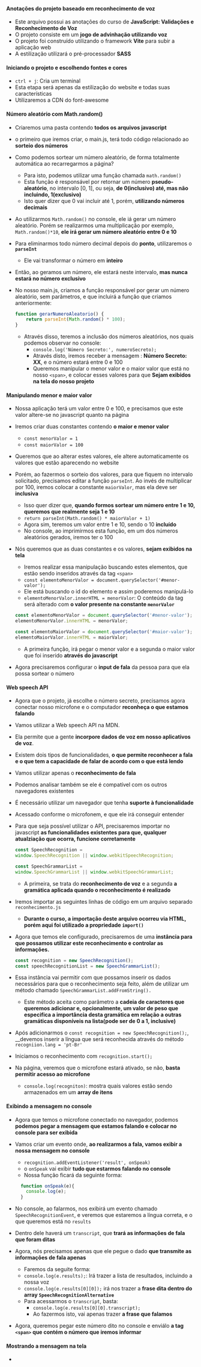 #### Anotações do projeto baseado em reconhecimento de voz

- Este arquivo possui as anotações do curso de __JavaScript: Validações e Reconhecimento de Voz__
- O projeto consiste em um __jogo de advinhação utilizando voz__
- O projeto foi construído utilizando o framework __Vite__ para subir a aplicação web
- A estilização utilizará o pré-processador __SASS__

#### Iniciando o projeto e escolhendo fontes e cores

- `ctrl + j`: Cria um terminal
- Esta etapa será apenas da estilização do website e todas suas características
- Utilizaremos a CDN do font-awesome

#### Número aleatório com Math.random()

- Criaremos uma pasta contendo __todos os arquivos javascript__
- o primeiro que iremos criar, o main.js, terá todo código relacionado ao __sorteio dos números__
- Como podemos sortear um número aleatório, de forma totalmente automática ao recarregarmos a página?
  - Para isto, podemos utilizar uma função chamada `math.random()`
  - Esta função é responsável por retornar um número __pseudo-aleatório__, no intervalo [0, 1], ou seja, __de 0(inclusivo) até, mas não incluindo, 1(exclusivo)__
  - Isto quer dizer que 0 vai incluir até 1, porém, __utilizando números decimais__
- Ao utilizarmos `Math.random()` no console, ele iá gerar um número aleatório. Porém se realizarmos uma multiplicação por exemplo, `Math.random()*10`, __ele irá gerar um número aleatório entre 0 e 10__
- Para eliminarmos todo número decimal depois do __ponto__, utilizaremos o __`parseInt`__
  - Ele vai transformar o número em __inteiro__
- Então, ao geramos um número, ele estará neste intervalo, __mas nunca estará no número exclusivo__
- No nosso main.js, criamos a função responsável por gerar um número aleatório, sem parâmetros, e que incluirá a função que criamos anteriormente:

    ```js
    function gerarNumeroAleatorio() {
        return parseInt(Math.random() * 100);
    }
    ```

  - Através disso, teremos a inclusão dos números aleatórios, nos quais podemos observar no console:
    - `console.log('Número Secreto:', numeroSecreto);`
    - Através disto, iremos receber a mensagem : __Número Secreto: XX__, e o número estará entre 0 e 100
    - Queremos manipular o menor valor e o maior valor que está no nosso `<span>`, e colocar esses valores para que __Sejam exibidos na tela do nosso projeto__

#### Manipulando menor e maior valor

- Nossa aplicação terá um valor entre 0 e 100, e precisamos que este valor altere-se no javascript quanto na página
- Iremos criar duas constantes contendo __o maior e menor valor__
  - `const menorValor = 1`
  - `const maiorValor = 100`
- Queremos que ao alterar estes valores, ele altere automaticamente os valores que estão aparecendo no website
- Porém, ao fazermos o sorteio dos valores, para que fiquem no intervalo solicitado, precisamos editar a função `parseInt`. Ao invés de multiplicar por 100, iremos colocar a constante `maiorValor`, mas ela deve ser __inclusiva__
  - Isso quer dizer que, __quando formos sortear um número entre 1 e 10, queremos que realmente seja 1 e 10__
  - `return parseInt(Math.random() * maiorValor + 1)`
  - Agora sim, teremos um valor entre 1 e 10, sendo o 10 __incluído__
  - No console, ao imprimirmos esta função, em um dos números aleatórios gerados, iremos ter o 100
- Nós queremos que as duas constantes e os valores, __sejam exibidos na tela__
  - Iremos realizar essa manipulação buscando estes elementos, que estão sendo inseridos através da tag `<span>`
  - `const elementoMenorValor = document.querySelector('#menor-valor');`
  - Ele está buscando o id do elemento e assim poderemos manipulá-lo
  - `elementoMenorValor.innerHTML = menorValor`: O conteúdo da tag será alterado com __o valor presente na constante `menorValor`__
  
  ```js
  const elementoMenorValor = document.querySelector('#menor-valor');
  elementoMenorValor.innerHTML = menorValor;

  const elementoMaiorValor = document.querySelector('#maior-valor');
  elementoMaiorValor.innerHTML = maiorValor;
  ```

  - A primeira função, irá pegar o menor valor e a segunda o maior valor que foi inserido __através do javascript__
- Agora precisaremos configurar o __input de fala__ da pessoa para que ela possa sortear o número

#### Web speech API

- Agora que o projeto, já escolhe o número secreto, precisamos agora conectar nosso microfone e o computador __reconheça o que estamos falando__
- Vamos utilizar a Web speech API na MDN.
- Ela permite que a gente __incorpore dados de voz em nosso aplicativos de voz__.
- Existem dois tipos de funcionalidades, __o que permite reconhecer a fala e o que tem a capacidade de falar de acordo com o que está lendo__
- Vamos utilizar apenas o __reconhecimento de fala__ 
- Podemos analisar também se ele é compatível com os outros navegadores existentes
- É necessário utilizar um navegador que tenha __suporte à funcionalidade__
- Acessado conforme o microfonem, e que ele irá conseguir entender
- Para que seja possível utilizar o API, precisaremos importar no javascript __as funcionalidades existentes para que, qualquer atualziação que ocorra, funcione corretamente__

  ```js
  const SpeechRecognition =
  window.SpeechRecognition || window.webkitSpeechRecognition;

  const SpeechGrammarList =
  window.SpeechGrammarList || window.webkitSpeechGrammarList;
  ```

  - A primeira, se trata do __reconhecimento de voz__ e a segunda __a gramática aplicada quando o reconhecimento é realizado__
- Iremos importar as seguintes linhas de código em um arquivo separado `reconhecimento.js`
  - __Durante o curso, a importação deste arquivo ocorreu via HTML, porém aqui foi utilizado a propriedade `import()`__
- Agora que temos ele configurado, precisaremos de uma __instância para que possamos utilizar este reconhecimento e controlar as informações.__
  
  ```js
  const recognition = new SpeechRecognition();
  const speechRecognitionList = new SpeechGrammarList();
  ```
- Essa instância vai permitir com que possamos inserir os dados necessários para que o reconhecimento seja feito, além de utilizar um método chamado `SpeechGrammarList.addFromString().`
  - Este método aceita como parâmetro a __cadeia de caracteres que queremos adicionar e, opcionalmente, um valor de peso que especifica a importância desta gramática em relação a outras gramáticas disponíveis na lista(pode ser de 0 a 1, inclusive)__
- Após adicionarmos o `const recognition = new SpeechRecognition();`, __devemos inserir a língua que será reconhecida através do método `recogniion.lang = 'pt-Br'`
- Iniciamos o reconhecimento com `recognition.start();`
- Na página, veremos que o microfone estará ativado, se não, __basta permitir acesso ao microfone__
  - `console.log(recogniton)`: mostra quais valores estão sendo armazenados em um __array de itens__

#### Exibindo a mensagem no console

- Agora que temos o microfone conectado no navegador, podemos __podemos pegar a mensagem que estamos falando e colocar no console para ser exibida__
- Vamos criar um evento onde, __ao realizarmos a fala, vamos exibir a nossa mensagem no console__
  - `recognition.addEventListener('result', onSpeak)`
  - o `onSpeak` vai exibir __tudo que estarmos falando no console__
  - Nossa função ficará da seguinte forma: 
  
  ```js
    function onSpeak(e){
      console.log(e);
    }
  ```

- No console, ao falarmos, nos exibirá um evento chamado `SpeechRecognitionEvent`, e veremos que estaremos a língua correta, e o que queremos está no `results`
- Dentro dele haverá um `transcript`, que __trará as informações de fala que foram ditas__
- Agora, nós precisamos apenas que ele pegue o dado __que transmite as informações de fala apenas__
  - Faremos da seguite forma:
  - `console.log(e.results);`: Irá trazer a lista de resultados, incluindo a nossa voz
  - `console.log(e.results[0][0]);` irá nos trazer a __frase dita dentro do array `SpeechRecognitionAlternative`__
  - Para acessarmos o `transcript`, basta:
    - `console.log(e.results[0][0].transcript);`
    - Ao fazermos isto, vai apenas trazer __a frase que falamos__
- Agora, queremos pegar este número dito no console e enviálo __a tag `<span>` que contém o número que iremos informar__

#### Mostrando a mensagem na tela

- 